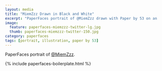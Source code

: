 ```yaml
---
layout: media
title: "MiemZzz Drawn in Black and White"
excerpt: "PaperFaces portrait of @MiemZzz drawn with Paper by 53 on an iPad."
image: 
  feature: paperfaces-miemzzz-twitter-lg.jpg
  thumb: paperfaces-miemzzz-twitter-150.jpg
category: paperfaces
tags: [portrait, illustration, paper by 53]
---
```


PaperFaces portrait of [@MiemZzz](http://twitter.com/MiemZzz).

{% include paperfaces-boilerplate.html %}
